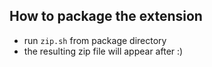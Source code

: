 ## How to package the extension
 - run `zip.sh` from package directory
 - the resulting zip file will appear after :)
